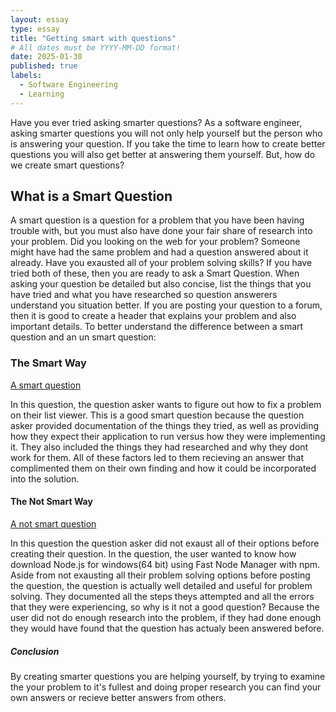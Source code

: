 ```yaml
---
layout: essay
type: essay
title: "Getting smart with questions"
# All dates must be YYYY-MM-DD format!
date: 2025-01-30
published: true
labels:
  - Software Engineering
  - Learning
---
```


Have you ever tried asking smarter questions? As a software engineer, asking smarter questions you will not only help yourself but the person who is answering your question. If you take the time to learn how to create better questions you will also get better at answering them yourself. But, how do we create smart questions?
## What is a Smart Question
A smart question is a question for a problem that you have been having trouble with, but you must also have done your fair share of research into your problem. Did you looking on the web for your problem? Someone might have had the same problem and had a question answered about it already. Have you exausted all of your problem solving skills? If you have tried both of these, then you are ready to ask a Smart Question. When asking your question be detailed but also concise, list the things that you have tried and what you have researched so question answerers understand you situation better. If you are posting your question to a forum, then it is good to create a header that explains your problem and also important details. To better understand the difference between a smart question and an un smart question: 
### The Smart Way
[A smart question](https://stackoverflow.com/questions/79379100/how-to-dynamically-update-a-listview-bottom-padding-to-avoid-having-some-items-b) 

In this question, the question asker wants to figure out how to fix a problem on their list viewer. This is a good smart question because the question asker provided documentation of the things they tried, as well as providing how they expect their application to run versus how they were implementing it. They also included the things they had researched and why they dont work for them. All of these factors led to them recieving an answer that complimented them on their own finding and how it could be incorporated into the solution.
#### The Not Smart Way
[A not smart question](https://stackoverflow.com/questions/79383373/how-to-download-and-install-node-js-for-windows64-bit-using-fast-node-manager)

In this question the question asker did not exaust all of their options before creating their question. In the question, the user wanted to know how download Node.js for windows(64 bit) using Fast Node Manager with npm. Aside from not exausting all their problem solving options before posting the question, the question is actually well detailed and useful for problem solving. They documented all the steps theys attempted and all the errors that they were experiencing, so why is it not a good question? Because the user did not do enough research into the problem, if they had done enough they would have found that the question has actualy been answered before. 
##### Conclusion
By creating smarter questions you are helping yourself, by trying to examine the your problem to it's fullest and doing proper research you can find your own answers or recieve better answers from others.



